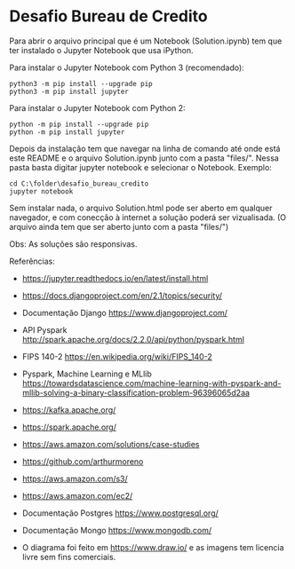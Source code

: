 # Desafio Bureau de Credito

Para abrir o arquivo principal que é um Notebook (Solution.ipynb) tem que ter instalado o Jupyter Notebook que usa iPython.

Para instalar o Jupyter Notebook com Python 3 (recomendado):
```
python3 -m pip install --upgrade pip
python3 -m pip install jupyter
```

Para instalar o Jupyter Notebook com Python 2:
```
python -m pip install --upgrade pip
python -m pip install jupyter
```

Depois da instalação tem que navegar na linha de comando até onde está este README e o arquivo Solution.ipynb junto com a pasta "files/".
Nessa pasta basta digitar jupyter notebook e selecionar o Notebook.
Exemplo:
```
cd C:\folder\desafio_bureau_credito
jupyter notebook
```

Sem instalar nada, o arquivo Solution.html pode ser aberto em qualquer navegador, e com conecção à internet a solução poderá ser vizualisada. (O arquivo ainda tem que ser aberto junto com a pasta "files/")

Obs: As soluções são responsivas.

Referências:
- https://jupyter.readthedocs.io/en/latest/install.html
- https://docs.djangoproject.com/en/2.1/topics/security/
- Documentação Django https://www.djangoproject.com/
- API Pyspark http://spark.apache.org/docs/2.2.0/api/python/pyspark.html
- FIPS 140-2 https://en.wikipedia.org/wiki/FIPS_140-2
- Pyspark, Machine Learning e MLlib https://towardsdatascience.com/machine-learning-with-pyspark-and-mllib-solving-a-binary-classification-problem-96396065d2aa
- https://kafka.apache.org/
- https://spark.apache.org/
- https://aws.amazon.com/solutions/case-studies
- https://github.com/arthurmoreno
- https://aws.amazon.com/s3/
- https://aws.amazon.com/ec2/
- Documentação Postgres https://www.postgresql.org/
- Documentação Mongo https://www.mongodb.com/

- O diagrama foi feito em https://www.draw.io/ e as imagens tem licencia livre sem fins comerciais.